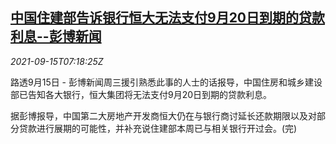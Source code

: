 <!--1631691063000-->
[中国住建部告诉银行恒大无法支付9月20日到期的贷款利息--彭博新闻](https://cn.reuters.com/article/china-regulator-evergrande-bloomberg-091-idCNKBS2GB0J8)
------

<div><i>2021-09-15T07:18:25Z</i></div><p>路透9月15日 - 彭博新闻周三援引熟悉此事的人士的话报导，中国住房和城乡建设部已告知各大银行，恒大集团将无法支付9月20日到期的贷款利息。</p><p>据彭博报导，中国第二大房地产开发商恒大仍在与银行商讨延长还款期限以及对部分贷款进行展期的可能性，并补充说住建部本周已与相关银行开过会。(完)</p>
